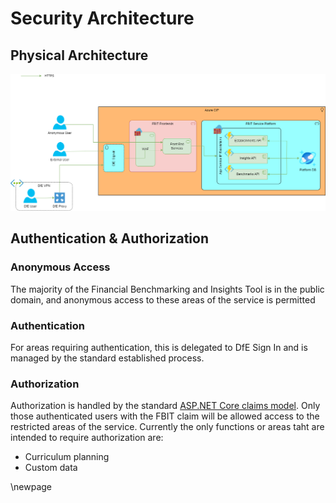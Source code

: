 # Security Architecture

## Physical Architecture

![Security Architecture](./images/Security-Architecture.png)

## Authentication & Authorization

### Anonymous Access

The majority of the Financial Benchmarking and Insights Tool is in the public domain, and anonymous access to these areas of the service is permitted

### Authentication

For areas requiring authentication, this is delegated to DfE Sign In and is managed by the standard established process.

### Authorization

Authorization is handled by the standard [ASP.NET Core claims model](https://docs.microsoft.com/en-us/aspnet/core/security/authorization/claims?view=aspnetcore-3.1). Only those authenticated users with the FBIT claim will be allowed access to the restricted areas of the service. Currently the only functions or areas taht are intended to require authorization are:

- Curriculum planning
- Custom data

<!-- Leave the rest of this page blank -->
\newpage
